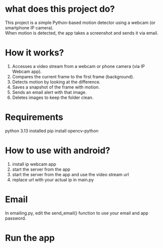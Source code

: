 # what does this project do?
This project is a simple Python-based motion detector using a webcam (or smartphone IP camera).  
When motion is detected, the app takes a screenshot and sends it via email.
# How it works?
1. Accesses a video stream from a webcam or phone camera (via IP Webcam app).
2. Compares the current frame to the first frame (background).
3. Detects motion by looking at the difference.
4. Saves a snapshot of the frame with motion.
5. Sends an email alert with that image.
6. Deletes images to keep the folder clean.
# Requirements 
python 3.13 installed 
pip install opencv-python
# How to use with android?
1. install ip webcam app
2. start the server from the app
3. start the server from the app and use the video stream url
4. replace url with your actual ip in main.py
# Email
In emailing.py, edit the send_email() function to use your email and app password.
# Run the app